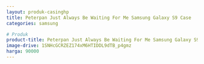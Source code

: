 ```yaml
---
layout: produk-casinghp
title: Peterpan Just Always Be Waiting For Me Samsung Galaxy S9 Case
categories: samsung

# Produk
product-title: Peterpan Just Always Be Waiting For Me Samsung Galaxy S9 Case
image-drive: 1SNHcGCRZEZ174xM6HTIDDL9dTB_p4gmz
harga: 90000
---
```


